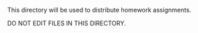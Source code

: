 This directory will be used to distribute homework assignments.

DO NOT EDIT FILES IN THIS DIRECTORY.